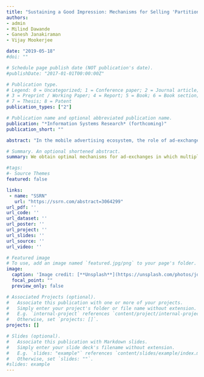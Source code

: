 ```yaml
---
title: "Sustaining a Good Impression: Mechanisms for Selling 'Partitioned' Impressions at Ad-Exchanges"
authors:
- admin
- Milind Dawande
- Ganesh Janakiraman
- Vijay Mookerjee

date: "2019-05-18"
#doi: ""

# Schedule page publish date (NOT publication's date).
#publishDate: "2017-01-01T00:00:00Z"

# Publication type.
# Legend: 0 = Uncategorized; 1 = Conference paper; 2 = Journal article;
# 3 = Preprint / Working Paper; 4 = Report; 5 = Book; 6 = Book section;
# 7 = Thesis; 8 = Patent
publication_types: ["2"]

# Publication name and optional abbreviated publication name.
publication: "*Information Systems Research* (forthcoming)"
publication_short: ""

abstract: "In the mobile advertising ecosystem, the role of ad-exchanges to match advertisers and publishers has grown significantly over the past few years. At a mobile ad-exchange, impressions (i.e., opportunities to display ads) are sold to advertisers in real time through an auction mechanism. The traditional mechanism selects a single advertiser whose ad is displayed over the entire duration of an impression, i.e., throughout the user's visit. We argue that such a mechanism leads to an allocative inefficiency, as displaying only the winning ad throughout the lifetime of an impression precludes the exchange from exploiting the opportunity to obtain additional revenue from advertisers whose willingness-to-pay becomes higher during the lifetime of that impression. Our goal in this paper is to address this efficiency loss by offering mechanisms in which multiple ads can be displayed sequentially over the lifetime of the impression. We consider two plausible settings – one, where each auction is individually rational for the advertisers and the other, where advertisers are better off relative to the traditional mechanism over the long run – and derive an optimal (i.e., revenue-maximizing for the ad-exchange) mechanism for each setting. To efficiently compute the payment rule, the optimal mechanism for the former setting uses randomized payments. Under this mechanism, while the ad-exchange always benefits relative to the traditional mechanism, the advertisers could either gain or lose – we demonstrate both these possibilities. The optimal mechanism for the latter setting is a 'mutually-beneficial' mechanism in that it guarantees a win-win for both the parties relative to the traditional mechanism, over the long run. Happily, for both the mechanisms, the allocation of ads and the payments from the advertisers are efficiently computable, thereby making them amenable to real-time bidding."

# Summary. An optional shortened abstract.
summary: We obtain optimal mechanisms for ad-exchanges in which multiple ads can be displayed sequentially over the lifetime of an impression.

#tags:
#- Source Themes
featured: false

links:
 - name: "SSRN"
   url: "https://ssrn.com/abstract=3064299"
url_pdf: ''
url_code: ''
url_dataset: ''
url_poster: ''
url_project: ''
url_slides: ''
url_source: ''
url_video: ''

# Featured image
# To use, add an image named `featured.jpg/png` to your page's folder. 
image:
  caption: 'Image credit: [**Unsplash**](https://unsplash.com/photos/jdD8gXaTZsc)'
  focal_point: ""
  preview_only: false

# Associated Projects (optional).
#   Associate this publication with one or more of your projects.
#   Simply enter your project's folder or file name without extension.
#   E.g. `internal-project` references `content/project/internal-project/index.md`.
#   Otherwise, set `projects: []`.
projects: []

# Slides (optional).
#   Associate this publication with Markdown slides.
#   Simply enter your slide deck's filename without extension.
#   E.g. `slides: "example"` references `content/slides/example/index.md`.
#   Otherwise, set `slides: ""`.
#slides: example
---
```



